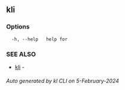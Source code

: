 ## kli 





### Options

```
  -h, --help   help for 
```

### SEE ALSO

* [kli](kli.md)  - 

###### Auto generated by kl CLI on 5-February-2024
